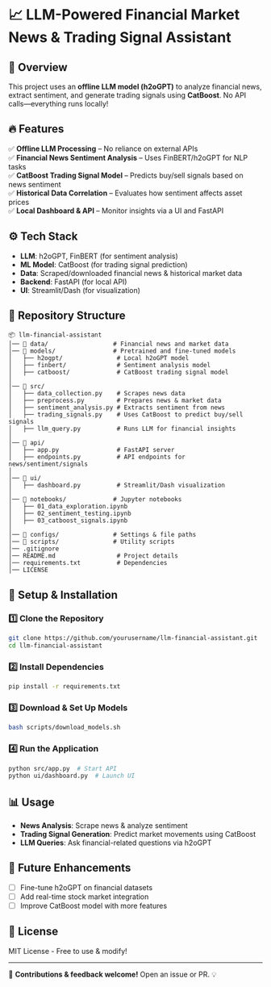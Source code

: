 # 📈 LLM-Powered Financial Market News & Trading Signal Assistant

## 📝 Overview
This project uses an **offline LLM model (h2oGPT)** to analyze financial news, extract sentiment, and generate trading signals using **CatBoost**. No API calls—everything runs locally!

## 🔥 Features
✅ **Offline LLM Processing** – No reliance on external APIs  
✅ **Financial News Sentiment Analysis** – Uses FinBERT/h2oGPT for NLP tasks  
✅ **CatBoost Trading Signal Model** – Predicts buy/sell signals based on news sentiment  
✅ **Historical Data Correlation** – Evaluates how sentiment affects asset prices  
✅ **Local Dashboard & API** – Monitor insights via a UI and FastAPI  

## ⚙️ Tech Stack
- **LLM**: h2oGPT, FinBERT (for sentiment analysis)
- **ML Model**: CatBoost (for trading signal prediction)
- **Data**: Scraped/downloaded financial news & historical market data
- **Backend**: FastAPI (for local API)
- **UI**: Streamlit/Dash (for visualization)

## 📂 Repository Structure
```
📦 llm-financial-assistant  
│── 📂 data/                  # Financial news and market data  
│── 📂 models/                # Pretrained and fine-tuned models  
│   ├── h2ogpt/               # Local h2oGPT model  
│   ├── finbert/              # Sentiment analysis model  
│   ├── catboost/             # CatBoost trading signal model  
│  
│── 📂 src/  
│   ├── data_collection.py    # Scrapes news data  
│   ├── preprocess.py         # Prepares news & market data  
│   ├── sentiment_analysis.py # Extracts sentiment from news  
│   ├── trading_signals.py    # Uses CatBoost to predict buy/sell signals  
│   ├── llm_query.py          # Runs LLM for financial insights  
│  
│── 📂 api/  
│   ├── app.py                # FastAPI server  
│   ├── endpoints.py          # API endpoints for news/sentiment/signals  
│  
│── 📂 ui/  
│   ├── dashboard.py          # Streamlit/Dash visualization  
│  
│── 📂 notebooks/             # Jupyter notebooks  
│   ├── 01_data_exploration.ipynb  
│   ├── 02_sentiment_testing.ipynb  
│   ├── 03_catboost_signals.ipynb  
│  
│── 📂 configs/               # Settings & file paths  
│── 📂 scripts/               # Utility scripts  
│── .gitignore  
│── README.md                 # Project details  
│── requirements.txt          # Dependencies  
│── LICENSE  
```

## 🚀 Setup & Installation
### 1️⃣ Clone the Repository
```bash
git clone https://github.com/yourusername/llm-financial-assistant.git
cd llm-financial-assistant
```

### 2️⃣ Install Dependencies
```bash
pip install -r requirements.txt
```

### 3️⃣ Download & Set Up Models
```bash
bash scripts/download_models.sh
```

### 4️⃣ Run the Application
```bash
python src/app.py  # Start API
python ui/dashboard.py  # Launch UI
```

## 📊 Usage
- **News Analysis**: Scrape news & analyze sentiment
- **Trading Signal Generation**: Predict market movements using CatBoost
- **LLM Queries**: Ask financial-related questions via h2oGPT

## 📌 Future Enhancements
- [ ] Fine-tune h2oGPT on financial datasets
- [ ] Add real-time stock market integration
- [ ] Improve CatBoost model with more features

## 📜 License
MIT License - Free to use & modify!

---
🚀 **Contributions & feedback welcome!** Open an issue or PR. 💡


